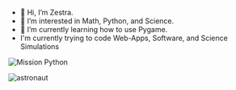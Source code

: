 - 👋 Hi, I’m Zestra.
- 👀 I’m interested in Math, Python, and Science.
- 🌱 I’m currently learning how to use Pygame.
- I'm currently trying to code Web-Apps, Software, and Science Simulations

<!---
zestra/zestra is a ✨ special ✨ repository because its `README.md` (this file) appears on your GitHub profile.
You can click the Preview link to take a look at your changes.
--->

![Mission Python](https://user-images.githubusercontent.com/104675837/167264278-9ab96faa-aa62-4a3d-b32e-8e1276d23514.png)

![astronaut](https://user-images.githubusercontent.com/104675837/167264278-9ab96faa-aa62-4a3d-b32e-8e1276d23514.png)
